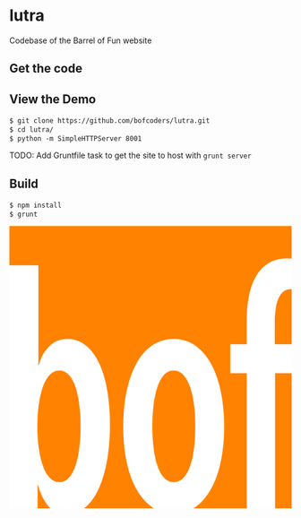 lutra
=====

Codebase of the Barrel of Fun website

## Get the code

## View the Demo

```
$ git clone https://github.com/bofcoders/lutra.git
$ cd lutra/
$ python -m SimpleHTTPServer 8001
```

TODO: Add Gruntfile task to get the site to host with ```grunt server```

## Build

```
$ npm install
$ grunt
```



![BOF](https://raw.githubusercontent.com/bofcoders/lutra/master/src/images/boflogo.png)
